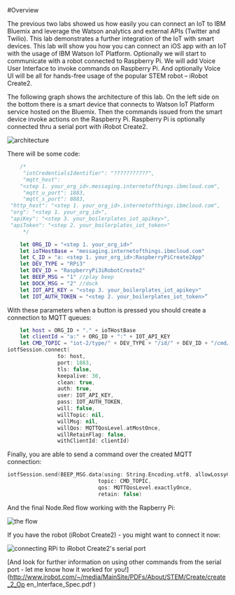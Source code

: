 #Overview

The previous two labs showed us how easily you can connect an IoT to IBM Bluemix and leverage the Watson analytics and external APIs (Twitter and Twilio). This lab demonstrates a further integration of the IoT with smart devices. This lab will show you how you can connect an iOS app with an IoT with the usage of IBM Watson IoT Platform. Optionally we will start to communicate with a robot connected to Raspberry Pi. We will add Voice User Interface to invoke commands on Raspberry Pi. And optionally Voice UI will be all for hands-free usage of the popular STEM robot – iRobot Create2.

The following graph shows the architecture of this lab. On the left side on the bottom there is a smart device that connects to Watson IoT Platform service hosted on the Bluemix. Then the commands issued from the smart device invoke actions on the Raspberry Pi. Raspberry Pi is optionally connected thru a serial port with iRobot Create2.

![architecture](https://github.com/blumareks/iot-watson-swift/blob/master/lab3/img/architecture.png)


There will be some code:

```swift
    /*
     "iotCredentialsIdentifier": "???????????",
     "mqtt_host": 
	"<step 1. your_org_id>.messaging.internetofthings.ibmcloud.com",
     "mqtt_u_port": 1883,
     "mqtt_s_port": 8883,
 "http_host": "<step 1. your_org_id>.internetofthings.ibmcloud.com",
 "org": "<step 1. your_org_id>",
 "apiKey": "<step 3. your_boilerplates_iot_apikey>",
 "apiToken": "<step 2. your_boilerplates_iot_token>"
     */

    let ORG_ID = "<step 1. your_org_id>"
    let ioTHostBase = "messaging.internetofthings.ibmcloud.com"
    let C_ID = "a: <step 1. your_org_id>:RaspberryPiCreate2App"
    let DEV_TYPE = "RPi3"
    let DEV_ID = "RaspberryPi3iRobotCreate2"
    let BEEP_MSG = "1" //play beep
    let DOCK_MSG = "2" //dock
    let IOT_API_KEY = "<step 3. your_boilerplates_iot_apikey>"
    let IOT_AUTH_TOKEN = "<step 2. your_boilerplates_iot_token>”
```    
With these parameters when a button is pressed you should create a connection to MQTT queues:

```swift
    let host = ORG_ID + "." + ioTHostBase
    let clientId = "a:" + ORG_ID + ":" + IOT_API_KEY
    let CMD_TOPIC = "iot-2/type/" + DEV_TYPE + "/id/" + DEV_ID + "/cmd/cmdapp/fmt/json"
iotfSession.connect(
                to: host,
                port: 1883,
                tls: false,
                keepalive: 30,
                clean: true,
                auth: true,
                user: IOT_API_KEY,
                pass: IOT_AUTH_TOKEN,
                will: false,
                willTopic: nil,
                willMsg: nil,
                willQos: MQTTQosLevel.atMostOnce,
                willRetainFlag: false,
                withClientId: clientId)
```
		
Finally, you are able to send a command over the created MQTT connection:

```swift
iotfSession.send(BEEP_MSG.data(using: String.Encoding.utf8, allowLossyConversion: false),
                             topic: CMD_TOPIC,
                             qos: MQTTQosLevel.exactlyOnce,
                             retain: false)

```

And the final Node.Red flow working with the Rapberry Pi:

![the flow](https://github.com/blumareks/iot-watson-swift/blob/master/lab3/img/lab3RpiFlow.png)



If you have the robot (iRobot Create2) - you might want to connect it now:

![connecting RPi to iRobot Create2's serial port](https://github.com/blumareks/iot-watson-swift/blob/master/lab3/img/connectRPi2_to_create2.png)

[And look for further information on using other commands from the serial port - let me know how it worked for you!](http://www.irobot.com/~/media/MainSite/PDFs/About/STEM/Create/create_2_Op
en_Interface_Spec.pdf
)
